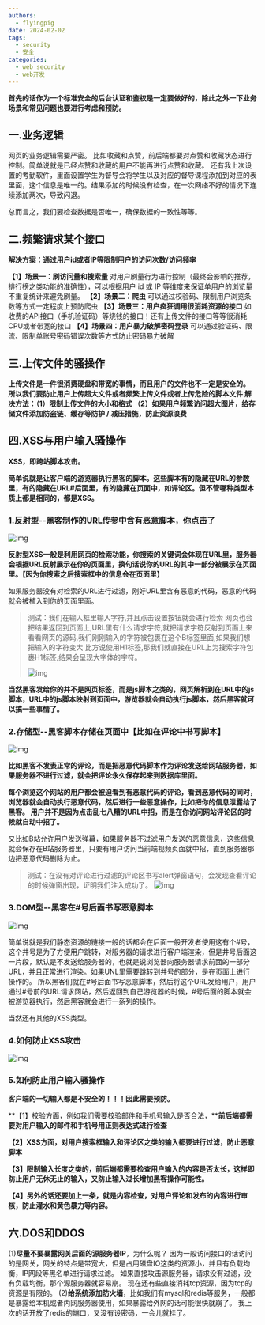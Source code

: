 ```yaml
---
authors:
  - flyingpig 
date: 2024-02-02
tags:
  - security
  - 安全
categories:
  - web security
  - web开发
---
```


<meta name="referrer" content="no-referrer"/>

**首先的话作为一个标准安全的后台认证和鉴权是一定要做好的，除此之外一下业务场景和常见问题也要进行考虑和预防。**

## **一.业务逻辑**

网页的业务逻辑需要严密。
比如收藏和点赞，前后端都要对点赞和收藏状态进行控制。简单说就是已经点赞和收藏的用户不能再进行点赞和收藏。
还有我上次设置的考勤软件，里面设置学生为督导会将学生以及对应的督导课程添加到对应的表里面，这个信息是唯一的。结果添加的时候没有检查，在一次网络不好的情况下连续添加两次，导致闪退。

总而言之，我们要检查数据是否唯一，确保数据的一致性等等。
<!-- more -->
## **二.频繁请求某个接口**

**解决方案：通过用户id或者IP等限制用户的访问次数/访问频率**

**【1】场景一：刷访问量和搜索量**
对用户刷量行为进行控制（最终会影响的推荐，排行榜之类功能的准确性），可以根据用户 id 或 IP 等维度来保证单用户的浏览量不重复统计来避免刷量。
**【2】场景二：爬虫**
可以通过校验码、限制用户浏览条数等方式一定程度上预防爬虫
**【3】场景三：用户疯狂调用很消耗资源的接口**
如收费的API接口（手机验证码）等烧钱的接口！还有上传文件的接口等等很消耗CPU或者带宽的接口
**【4】场景四：用户暴力破解密码登录**
可以通过验证码、限流、限制单账号密码错误次数等方式防止密码暴力破解

## **三.上传文件的骚操作**

**上传文件是一件很消费硬盘和带宽的事情，而且用户的文件也不一定是安全的。**
**所以我们要防止用户上传超大文件或者频繁上传文件或者上传危险的脚本文件
解决方法：（1）限制上传文件的大小和格式
（2）如果用户频繁访问超大图片，给存储文件添加防盗链、缓存等防护 / 减压措施，防止资源浪费**

## **四.XSS与用户输入骚操作**

**XSS，即跨站脚本攻击。**

**简单说就是让客户端的游览器执行黑客的脚本。这些脚本有的隐藏在URL的参数里，有的隐藏在URL#后面里，有的隐藏在页面中，如评论区。但不管哪种类型本质上都是相同的，都是XSS。**

### **1.反射型--黑客制作的URL传参中含有恶意脚本，你点击了**

![img](https://img-blog.csdnimg.cn/direct/8ef3faa707f6412a9845f1a5f597acb8.png)

**反射型XSS一般是利用网页的检索功能，你搜索的关键词会体现在URL里，服务器会根据URL反射展示在你的页面里，换句话说你的URL的其中一部分被展示在页面里。【因为你搜索之后搜索框中的信息会在页面里】**

如果服务器没有对检索的URL进行过滤，刚好URL里含有恶意的代码，恶意的代码就会被植入到你的页面里面。

> 测试：我们在输入框里输入字符,并且点击设置按钮就会进行检索
> 网页也会把结果返回到页面上,URL里有什么请求字符,就把请求字符反射到页面上来
> 看看网页的源码,我们刚刚输入的字符被包裹在这个B标签里面,如果我们想把输入的字符变大
> 比方说使用H1标签,那我们就直接在URL上为搜索字符包裹H1标签,结果会呈现大字体的字符。
>
> ![img](https://img-blog.csdnimg.cn/direct/22e4dca947a5436da04b5adeab54d4e9.png)

**当然黑客发给你的并不是网页标签，而是js脚本之类的，网页解析到在URL中的js脚本，URL中的js脚本映射到页面中，游览器就会自动执行js脚本，然后黑客就可以搞一些事情了。**

### **2.存储型--黑客脚本存储在页面中【比如在评论中书写脚本】**

![img](https://img-blog.csdnimg.cn/direct/5ffc5cd582b3460fbae62cadb70bcfa2.png)

**比如黑客不发表正常的评论，而是把恶意代码脚本作为评论发送给网站服务器，如果服务器不进行过滤，就会把评论永久保存起来到数据库里面。**

**每个浏览这个网站的用户都会被迫看到有恶意代码的评论，看到恶意代码的同时，浏览器就会自动执行恶意代码，然后进行一些恶意操作，比如把你的信息泄露给了黑客。
用户并不是因为点击乱七八糟的URL中招，而是在你访问网站评论区的时候就自动中招了。**

又比如B站允许用户发送弹幕，如果服务器不过滤用户发送的恶意信息，这些信息就会保存在B站服务器里，只要有用户访问当前端视频页面就中招，直到服务器那边把恶意代码删除为止。

> 测试：在没有对评论进行过滤的评论区书写alert弹窗语句，会发现查看评论的时候弹窗出现，证明我们注入成功了。
> ![img](https://img-blog.csdnimg.cn/direct/7f64a3fce3744325b33fd62c3baf55f2.png)

### **3.DOM型--黑客在#号后面书写恶意脚本**

![img](https://img-blog.csdnimg.cn/direct/a6393fe65a5c4a27bf0b1691c93a355b.png)

简单说就是我们静态资源的链接一般的话都会在后面一般开发者使用这有个#号，这个井号是为了方便用户跳转，对服务器的请求进行客户端渲染，但是井号后面这一片段，默认是不发送给服务器的，也就是说浏览器向服务器请求前面的一部分URL，并且正常进行渲染。如果UNL里需要跳转到井号的部分，是在页面上进行操作的。
所以黑客们就在#号后面书写恶意脚本，然后将这个URL发给用户，用户通过#号前的URL请求网站，然后返回到自己游览器的时候，#号后面的脚本就会被游览器执行，然后黑客就会进行一系列的操作。

当然还有其他的XSS类型。

### 4.如何防止XSS攻击

![img](https://img-blog.csdnimg.cn/direct/f8524b7bb90a4c5eb1b1cc4bc6e3c0b2.png)

### 5.如何防止用户输入骚操作

**客户端的一切输入都是不安全的！！！因此需要预防。**



**【1】校验方面，例如我们需要校验邮件和手机号输入是否合法，****前后端都需要对用户输入的邮件和手机号用正则表达式进行检查**

**【2】XSS方面，对用户搜索框输入和评论区之类的输入都要进行过滤，防止恶意脚本**

**【3】限制输入长度之类的，前后端都需要检查用户输入的内容是否太长，这样即防止用户无休无止的输入，又防止输入过长增加黑客操作可能性。**

**【4】另外的话还要加上一条，就是内容检查，对用户评论和发布的内容进行审核，防止灌水和黄色暴力等内容。**

## **六.DOS和DDOS**

(1)**尽量不要暴露网关后面的源服务器IP**，为什么呢？
因为一般访问接口的话访问的是网关，网关的特点是带宽大，但是占用磁盘IO这类的资源小，并且有负载均衡，IP网段等黑名单进行请求过滤。
如果直接攻击源服务器，请求没有过滤，没有负载均衡，那个源服务器就容易崩。
现在还有些直接消耗tcp资源，因为tcp的资源是有限的。
(2)**给系统添加防火墙**，比如我们有mysql和redis等服务，一般都是暴露给本机或者内网服务器使用，如果暴露给外网的话可能很快就崩了。
我上次的话开放了redis的端口，又没有设密码，一会儿就挂了。
